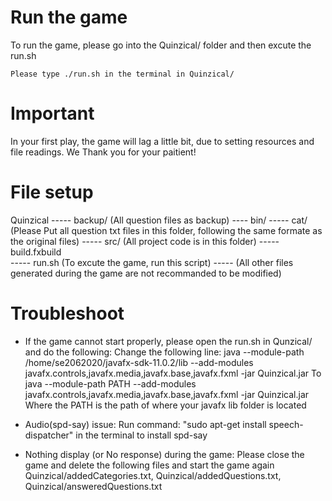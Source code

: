 	   
# Run the game
To run the game, please go into the Quinzical/ folder and then excute the run.sh

	Please type ./run.sh in the terminal in Quinzical/

# Important
In your first play, the game will lag a little bit, due to setting resources and file readings.
We Thank you for your paitient!	



# File setup
Quinzical ----- backup/		(All question files as backup)
 	   ----  bin/
 	   ----- cat/ 			(Please Put all question txt files in this folder, following the same formate as the original files)
 	   ----- src/			(All project code is in this folder)
 	   ----- build.fxbuild	
 	   ----- run.sh 		(To excute the game, run this script)
 	   ----- (All other files generated during the game are not recommanded to be modified)

 	   
# Troubleshoot
- If the game cannot start properly, please open the run.sh in Qunzical/ and do the following:
	Change the following line:
		java --module-path /home/se2062020/javafx-sdk-11.0.2/lib --add-modules javafx.controls,javafx.media,javafx.base,javafx.fxml -jar Quinzical.jar
	To 
		java --module-path PATH --add-modules javafx.controls,javafx.media,javafx.base,javafx.fxml -jar Quinzical.jar
	Where the PATH is the path of where your javafx lib folder is located

 - Audio(spd-say) issue:
 	Run command: "sudo apt-get install speech-dispatcher" in the terminal to install spd-say
 	
 - Nothing display (or No response) during the game:
 	Please close the game and delete the following files and start the game again
 		Quinzical/addedCategories.txt, 
 		Quinzical/addedQuestions.txt, 
 		Quinzical/answeredQuestions.txt
